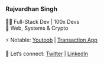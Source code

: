 ### Rajvardhan Singh  

👨‍💻 Full-Stack Dev | 100x Devs  
🚀 Web, Systems & Crypto  

⚡ Notable: [Youtoob](https://github.com/0xRajvardhan/Youtoob) | [Transaction App](https://github.com/0xRajvardhan/transaction-App)  

💬 Let’s connect: [Twitter](https://twitter.com/rajvardhansd) | [LinkedIn](https://www.linkedin.com/in/rajvardhan-singh-dodiya/)  
